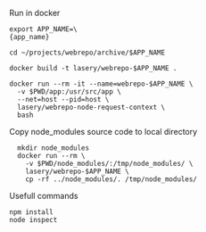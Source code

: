 Run in docker
```
export APP_NAME=\
{app_name}

cd ~/projects/webrepo/archive/$APP_NAME

docker build -t lasery/webrepo-$APP_NAME .

docker run --rm -it --name=webrepo-$APP_NAME \
  -v $PWD/app:/usr/src/app \
  --net=host --pid=host \
  lasery/webrepo-node-request-context \
  bash
```

Copy node_modules source code to local directory
```
  mkdir node_modules
  docker run --rm \
    -v $PWD/node_modules/:/tmp/node_modules/ \
    lasery/webrepo-$APP_NAME \
    cp -rf ../node_modules/. /tmp/node_modules/
```

Usefull commands
```
npm install
node inspect
```
